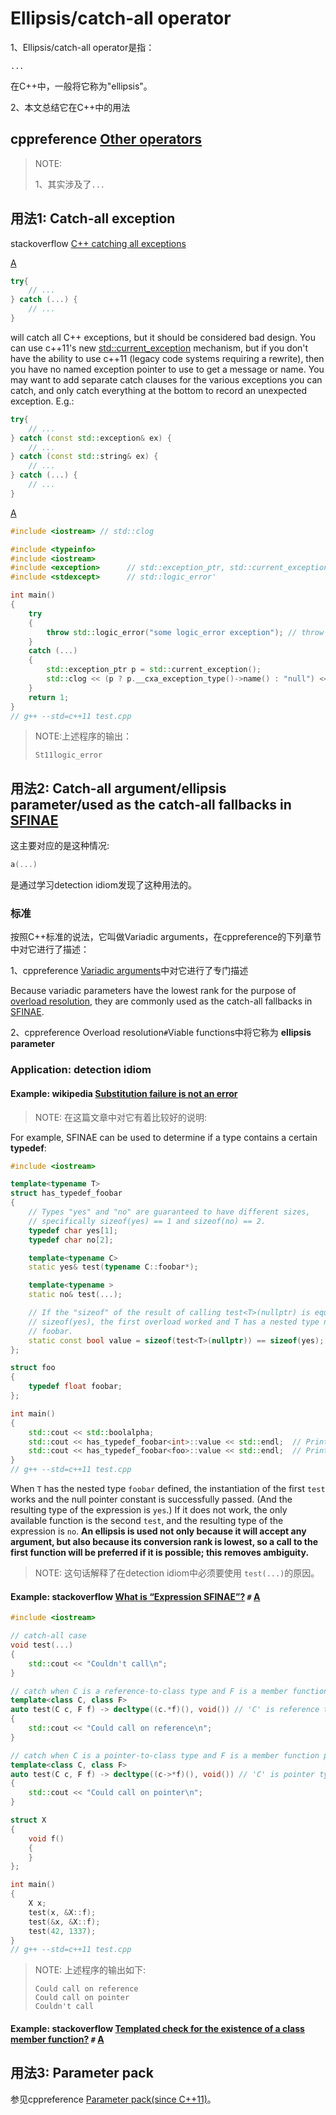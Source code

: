 # Ellipsis/catch-all operator

1、Ellipsis/catch-all operator是指：

```
...
```

在C++中，一般将它称为"ellipsis"。

2、本文总结它在C++中的用法

## cppreference [Other operators](https://en.cppreference.com/w/cpp/language/operator_other)

> NOTE:
>
> 1、其实涉及了`...`

## 用法1: Catch-all exception

stackoverflow [C++ catching all exceptions](https://stackoverflow.com/questions/315948/c-catching-all-exceptions)

[A](https://stackoverflow.com/a/315967)

```cpp
try{
    // ...
} catch (...) {
    // ...
}
```

will catch all C++ exceptions, but it should be considered bad design. You can use c++11's new [std::current_exception](https://en.cppreference.com/w/cpp/error/current_exception) mechanism, but if you don't have the ability to use c++11 (legacy code systems requiring a rewrite), then you have no named exception pointer to use to get a message or name. You may want to add separate catch clauses for the various exceptions you can catch, and only catch everything at the bottom to record an unexpected exception. E.g.:

```cpp
try{
    // ...
} catch (const std::exception& ex) {
    // ...
} catch (const std::string& ex) {
    // ...
} catch (...) {
    // ...
}
```

[A](https://stackoverflow.com/a/24142104)

```cpp
#include <iostream> // std::clog

#include <typeinfo>
#include <iostream>
#include <exception>      // std::exception_ptr, std::current_exception, std::rethrow_exception
#include <stdexcept>      // std::logic_error'

int main()
{
	try
	{
		throw std::logic_error("some logic_error exception"); // throw something
	}
	catch (...)
	{
		std::exception_ptr p = std::current_exception();
		std::clog << (p ? p.__cxa_exception_type()->name() : "null") << std::endl;
	}
	return 1;
}
// g++ --std=c++11 test.cpp
```

> NOTE:上述程序的输出：
>
> ```
> St11logic_error
> ```



## 用法2: Catch-all argument/ellipsis parameter/used as the catch-all fallbacks in [SFINAE](https://en.cppreference.com/w/cpp/language/sfinae)

这主要对应的是这种情况:

```c++
a(...)
```

是通过学习detection idiom发现了这种用法的。

### 标准

按照C++标准的说法，它叫做Variadic arguments，在cppreference的下列章节中对它进行了描述：

1、cppreference [Variadic arguments](https://en.cppreference.com/w/cpp/language/variadic_arguments)中对它进行了专门描述

Because variadic parameters have the lowest rank for the purpose of [overload resolution](https://en.cppreference.com/w/cpp/language/overload_resolution), they are commonly used as the catch-all fallbacks in [SFINAE](https://en.cppreference.com/w/cpp/language/sfinae).

2、cppreference Overload resolution`#`Viable functions中将它称为 **ellipsis parameter**

### Application: detection idiom



#### Example: wikipedia [Substitution failure is not an error](https://en.wikipedia.org/wiki/Substitution_failure_is_not_an_error) 

> NOTE: 在这篇文章中对它有着比较好的说明:

For example, SFINAE can be used to determine if a type contains a certain **typedef**:

```C++
#include <iostream>

template<typename T>
struct has_typedef_foobar
{
	// Types "yes" and "no" are guaranteed to have different sizes,
	// specifically sizeof(yes) == 1 and sizeof(no) == 2.
	typedef char yes[1];
	typedef char no[2];

	template<typename C>
	static yes& test(typename C::foobar*);

	template<typename >
	static no& test(...);

	// If the "sizeof" of the result of calling test<T>(nullptr) is equal to
	// sizeof(yes), the first overload worked and T has a nested type named
	// foobar.
	static const bool value = sizeof(test<T>(nullptr)) == sizeof(yes);
};

struct foo
{
	typedef float foobar;
};

int main()
{
	std::cout << std::boolalpha;
	std::cout << has_typedef_foobar<int>::value << std::endl;  // Prints false
	std::cout << has_typedef_foobar<foo>::value << std::endl;  // Prints true
}
// g++ --std=c++11 test.cpp

```

When `T` has the nested type `foobar` defined, the instantiation of the first `test` works and the null pointer constant is successfully passed. (And the resulting type of the expression is `yes`.) If it does not work, the only available function is the second `test`, and the resulting type of the expression is `no`. **An ellipsis is used not only because it will accept any argument, but also because its conversion rank is lowest, so a call to the first function will be preferred if it is possible; this removes ambiguity.**

> NOTE: 这句话解释了在detection idiom中必须要使用 `test(...)`的原因。

#### Example: stackoverflow [What is “Expression SFINAE”?](https://stackoverflow.com/questions/12654067/what-is-expression-sfinae) `#` [A](https://stackoverflow.com/a/12654277)



```cpp
#include <iostream>

// catch-all case
void test(...)
{
	std::cout << "Couldn't call\n";
}

// catch when C is a reference-to-class type and F is a member function pointer
template<class C, class F>
auto test(C c, F f) -> decltype((c.*f)(), void()) // 'C' is reference type
{
	std::cout << "Could call on reference\n";
}

// catch when C is a pointer-to-class type and F is a member function pointer
template<class C, class F>
auto test(C c, F f) -> decltype((c->*f)(), void()) // 'C' is pointer type
{
	std::cout << "Could call on pointer\n";
}

struct X
{
	void f()
	{
	}
};

int main()
{
	X x;
	test(x, &X::f);
	test(&x, &X::f);
	test(42, 1337);
}
// g++ --std=c++11 test.cpp
```

> NOTE: 上述程序的输出如下:
>
> ```
> Could call on reference
> Could call on pointer
> Couldn't call
> ```

#### Example: stackoverflow [Templated check for the existence of a class member function?](https://stackoverflow.com/questions/257288/templated-check-for-the-existence-of-a-class-member-function) `#` [A](https://stackoverflow.com/a/257382)



## 用法3: Parameter pack

参见cppreference [Parameter pack(since C++11)](https://en.cppreference.com/w/cpp/language/parameter_pack)。